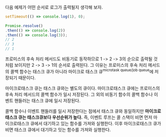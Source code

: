 다음 예제가 어떤 순서로 로그가 출력될지 생각해 보자.

```javascript
setTimeout(() => console.log(1), 0);  
  
Promise.resolve()  
.then(() => console.log(2))  
.then(() => console.log(3));  
// 2  
// 3  
// 1
```

프로미스의 후속 처리 메서드도 비동기로 동작하므로 1 -> 2 -> 3의 순으로 출력될 것처럼 보이지만 2 -> 3 -> 1의 순서로 출력된다. 그 이유는 프로미스의 후속 처리 메서드의 콜백 함수는 태스크 큐가 아니라 마이크로 태스크 큐<sup>microtask queue/job queue</sup>에 저장되기 때문이다.

마이크로태스크 큐는 태스크 큐와는 별도의 큐이다. 마이크로태스크 큐에는 프로미스의 후속 처리 메서드의 콜백 함수가 일시 저장된다. 그 외의 비동기 함수의 콜백 함수나 이벤트 핸들러는 태스크 큐에 일시 저장된다.

콜백 함수나 이벤트 핸들러를 일시 저장한다는 점에서 태스크 큐와 동일하지만 **마이크로태스크 큐는 태스크큐보다 우선순위가 높다.** 즉, 이벤트 루프는 콜 스택이 비면 먼저 마이크로태스크 큐에서 대기하고 있는 함수를 가져와 실행한다. 이후 마이크로태스크 큐가 비면 태스크 큐에서 대기하고 잇는 함수를 가져와 실행한다.
